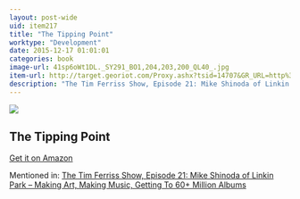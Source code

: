 ```yaml
---
layout: post-wide
uid: item217
title: "The Tipping Point"
worktype: "Development"
date: 2015-12-17 01:01:01
categories: book
image-url: 41sp6oWt1DL._SY291_BO1,204,203,200_QL40_.jpg
item-url: http://target.georiot.com/Proxy.ashx?tsid=14707&GR_URL=http%3A%2F%2Fwww.amazon.com%2FTipping-Point-Little-Things-Difference%2Fdp%2F0316346624%2F
description: "The Tim Ferriss Show, Episode 21: Mike Shinoda of Linkin Park – Making Art, Making Music, Getting To 60+ Million Albums"
---
```

<a href="http://target.georiot.com/Proxy.ashx?tsid=14707&GR_URL=http%3A%2F%2Fwww.amazon.com%2FTipping-Point-Little-Things-Difference%2Fdp%2F0316346624%2F" target="blank"><img src="../../../../img/thumbs/41sp6oWt1DL._SY291_BO1,204,203,200_QL40_.jpg" class="prod-img"></a>
<h2>The Tipping Point</h2>
<p><a href="http://target.georiot.com/Proxy.ashx?tsid=14707&GR_URL=http%3A%2F%2Fwww.amazon.com%2FTipping-Point-Little-Things-Difference%2Fdp%2F0316346624%2F" target="blank">Get it on Amazon</a><p>
<p>Mentioned in: <a href="http://fourhourworkweek.com/2014/08/04/mike-shinoda/" target="blank">The Tim Ferriss Show, Episode 21: Mike Shinoda of Linkin Park – Making Art, Making Music, Getting To 60+ Million Albums</a></p>
